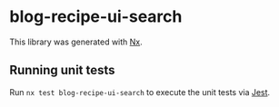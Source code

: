 # blog-recipe-ui-search

This library was generated with [Nx](https://nx.dev).

## Running unit tests

Run `nx test blog-recipe-ui-search` to execute the unit tests via [Jest](https://jestjs.io).
